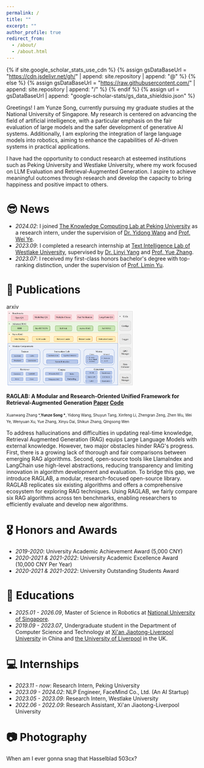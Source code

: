 ```yaml
---
permalink: /
title: ""
excerpt: ""
author_profile: true
redirect_from: 
  - /about/
  - /about.html
---
```

{% if site.google_scholar_stats_use_cdn %}
{% assign gsDataBaseUrl = "https://cdn.jsdelivr.net/gh/" | append: site.repository | append: "@" %}
{% else %}
{% assign gsDataBaseUrl = "https://raw.githubusercontent.com/" | append: site.repository | append: "/" %}
{% endif %}
{% assign url = gsDataBaseUrl | append: "google-scholar-stats/gs_data_shieldsio.json" %}

<span class='anchor' id='about-me'></span>

Greetings! I am Yunze Song, currently pursuing my graduate studies at the National University of Singapore. My research is centered on advancing the field of artificial intelligence, with a particular emphasis on the fair evaluation of large models and the safer development of generative AI systems. Additionally, I am exploring the integration of large language models into robotics, aiming to enhance the capabilities of AI-driven systems in practical applications.

I have had the opportunity to conduct research at esteemed institutions such as Peking University and Westlake University, where my work focused on LLM Evaluation and Retrieval-Augmented Generation. I aspire to achieve meaningful outcomes through research and develop the capacity to bring happiness and positive impact to others.

# 😎 News

- *2024.02*: I joined <a href='https://se.pku.edu.cn/kcl/'>The Knowledge Computing Lab at Peking University</a> as a research intern, under the supervision of <a href='https://qianlanwyd.github.io/'>Dr. Yidong Wang</a> and <a href='https://se.pku.edu.cn/kcg/weiye/'>Prof. Wei Ye</a>.
- *2023.09*: I completed a research internship at <a href='https://nlp.westlake.edu.cn/index.htm'>Text Intelligence Lab of Westlake University</a>, supervised by <a href='https://yanglinyi.github.io/'>Dr. Linyi Yang</a> and <a href='https://frcchang.github.io/'>Prof. Yue Zhang</a>.
- *2023.07*: I received my first-class honors bachelor's degree with top-ranking distinction, under the supervision of <a href='https://www.xjtlu.edu.cn/en/departments/academicdepartments/communications-and-networking/staff/limin-yu'>Prof. Limin Yu</a>.

# 📝 Publications
<div class='paper-box'>
  <div class='paper-box-image'>
    <div>
      <div class="badge">arxiv</div>
      <img src='../images/raglab.png' height="200">
    </div>
  </div>
  <div class='paper-box-text' markdown="1">
    
**RAGLAB: A Modular and Research-Oriented Unified Framework for Retrieval-Augmented Generation [Paper](https://arxiv.org/pdf/2408.11381) [Code](https://github.com/fate-ubw/RAGLAB)**

<span style="font-size: 0.7em;">Xuanwang Zhang *,**Yunze Song \***, Yidong Wang, Shuyun Tang, Xinfeng Li, Zhengran Zeng, Zhen Wu, Wei Ye, Wenyuan Xu, Yue Zhang, Xinyu Dai, Shikun Zhang, Qingsong Wen

To address hallucinations and difficulties in updating real-time knowledge, Retrieval Augmented Generation (RAG) equips Large Language Models with external knowledge. However, two major obstacles hinder RAG's progress. First, there is a growing lack of thorough and fair comparisons between emerging RAG algorithms. Second, open-source tools like LlamaIndex and LangChain use high-level abstractions, reducing transparency and limiting innovation in algorithm development and evaluation. To bridge this gap, we introduce RAGLAB, a modular, research-focused open-source library. RAGLAB replicates six existing algorithms and offers a comprehensive ecosystem for exploring RAG techniques. Using RAGLAB, we fairly compare six RAG algorithms across ten benchmarks, enabling researchers to efficiently evaluate and develop new algorithms.

</div>
</div>

# 🎖 Honors and Awards

- *2019-2020*: University Academic Achievement Award (5,000 CNY)
- *2020-2021 & 2021-2022*: University Academic Excellence Award (10,000 CNY Per Year)
- *2020-2021 & 2021-2022*: University Outstanding Students Award

# 📖 Educations

- *2025.01 - 2026.09*, Master of Science in Robotics at <a href='https://nus.edu.sg/'>National University of Singapore</a>.
- *2019.09 - 2023.07*, Undergraduate student in the Department of Computer Science and Technology at <a href='https://www.xjtlu.edu.cn/zh'>Xi'an Jiaotong-Liverpool University</a> in China and <a href='https://www.liverpool.ac.uk/'> the University of Liverpool</a> in the UK.

# 💻 Internships

- *2023.11 - now*: Research Intern, Peking University
- *2023.09 - 2024.02*: NLP Engineer, FaceMind Co., Ltd. (An AI Startup)
- *2023.05 - 2023.09*: Research Intern, Westlake University
- *2022.06 - 2022.09*: Research Assistant, Xi'an Jiaotong-Liverpool University

# 📷 Photography
When am I ever gonna snag that Hasselblad 503cx?
